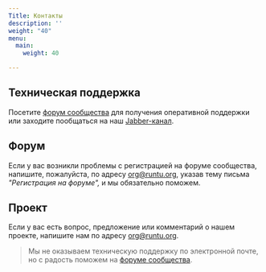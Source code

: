 ```yaml
---
Title: Контакты
description: ''
weight: "40"
menu:
  main:
    weight: 40

---
```

## Техническая поддержка

Посетите [форум сообщества](http://forum.runtu.org) для получения оперативной поддержки или заходите пообщаться на наш [Jabber-канал](xmpp:runtu@conference.jabber.ru).

## Форум

Если у вас возникли проблемы с регистрацией на форуме сообщества, напишите, пожалуйста, по адресу org@runtu.org, указав тему письма _"Регистрация на форуме",_ и мы обязательно поможем.

## Проект

Если у вас есть вопрос, предложение или комментарий о нашем проекте, напишите нам по адресу org@runtu.org.

> Мы не оказываем техническую поддержку по электронной почте, но с радость поможем на [форуме сообщества](http://forum.runtu.org).